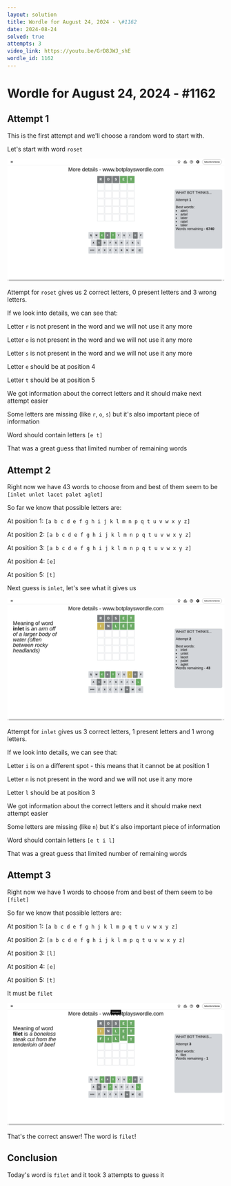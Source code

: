 ```yaml
---
layout: solution
title: Wordle for August 24, 2024 - \#1162
date: 2024-08-24
solved: true
attempts: 3
video_link: https://youtu.be/GrD8JWJ_shE
wordle_id: 1162
---
```


# Wordle for August 24, 2024 - \#1162

## Attempt 1

This is the first attempt and we'll choose a random word to start with.

Let's start with word `roset`

![Attempt 1](2024-08-24/attempt-1.png)

Attempt for `roset` gives us 2 correct letters, 0 present letters and 3 wrong letters.

If we look into details, we can see that:

Letter `r` is not present in the word and we will not use it any more

Letter `o` is not present in the word and we will not use it any more

Letter `s` is not present in the word and we will not use it any more

Letter `e` should be at position 4

Letter `t` should be at position 5

We got information about the correct letters and it should make next attempt easier

Some letters are missing (like `r`, `o`, `s`) but it's also important piece of information

Word should contain letters `[e t]`

That was a great guess that limited number of remaining words



## Attempt 2

Right now we have 43 words to choose from and best of them seem to be `[inlet unlet lacet palet aglet]`

So far we know that possible letters are:

At position 1: `[a b c d e f g h i j k l m n p q t u v w x y z]`

At position 2: `[a b c d e f g h i j k l m n p q t u v w x y z]`

At position 3: `[a b c d e f g h i j k l m n p q t u v w x y z]`

At position 4: `[e]`

At position 5: `[t]`

Next guess is `inlet`, let's see what it gives us

![Attempt 2](2024-08-24/attempt-2.png)

Attempt for `inlet` gives us 3 correct letters, 1 present letters and 1 wrong letters.

If we look into details, we can see that:

Letter `i` is on a different spot - this means that it cannot be at position 1

Letter `n` is not present in the word and we will not use it any more

Letter `l` should be at position 3

We got information about the correct letters and it should make next attempt easier

Some letters are missing (like `n`) but it's also important piece of information

Word should contain letters `[e t i l]`

That was a great guess that limited number of remaining words



## Attempt 3

Right now we have 1 words to choose from and best of them seem to be `[filet]`

So far we know that possible letters are:

At position 1: `[a b c d e f g h j k l m p q t u v w x y z]`

At position 2: `[a b c d e f g h i j k l m p q t u v w x y z]`

At position 3: `[l]`

At position 4: `[e]`

At position 5: `[t]`

It must be `filet`

![Attempt 3](2024-08-24/attempt-3.png)

That's the correct answer! The word is `filet`!

## Conclusion

Today's word is `filet` and it took 3 attempts to guess it


